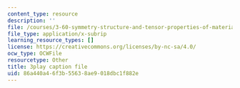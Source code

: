 ```yaml
---
content_type: resource
description: ''
file: /courses/3-60-symmetry-structure-and-tensor-properties-of-materials-fall-2005/86a440a46f3b55638ae9018dbc1f882e_lPgglz6xeZU.vtt
file_type: application/x-subrip
learning_resource_types: []
license: https://creativecommons.org/licenses/by-nc-sa/4.0/
ocw_type: OCWFile
resourcetype: Other
title: 3play caption file
uid: 86a440a4-6f3b-5563-8ae9-018dbc1f882e
---
```

